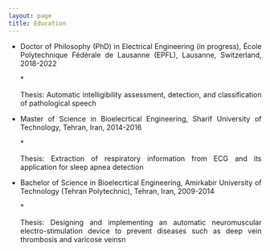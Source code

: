 ```yaml
---
layout: page
title: Education
---
```




* <p align="justify">Doctor of Philosophy (PhD) in Electrical Engineering (in progress), École Polytechnique Fédérale de Lausanne (EPFL), Lausanne, Switzerland, 2018-2022<p>
   * <p align="justify">Thesis: Automatic intelligibility assessment, detection, and classification of pathological speech</p>

* <p align="justify">Master of Science in Bioelecrtical Engineering, Sharif University of Technology, Tehran, Iran, 2014-2016</p>
   * <p align="justify">Thesis: Extraction of respiratory information from ECG and its application for sleep apnea detection</p>

* <p align="justify">Bachelor of Science in Bioelecrtical Engineering, Amirkabir University of Technology (Tehran Polytechnic), Tehran, Iran, 2009-2014</p>
   * <p align="justify">Thesis: Designing and implementing an automatic neuromuscular electro-stimulation device to prevent diseases such as deep vein thrombosis and varicose veinsn</p>

